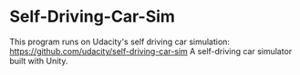# Self-Driving-Car-Sim

This program runs on Udacity's self driving car simulation: https://github.com/udacity/self-driving-car-sim 
A self-driving car simulator built with Unity. 
